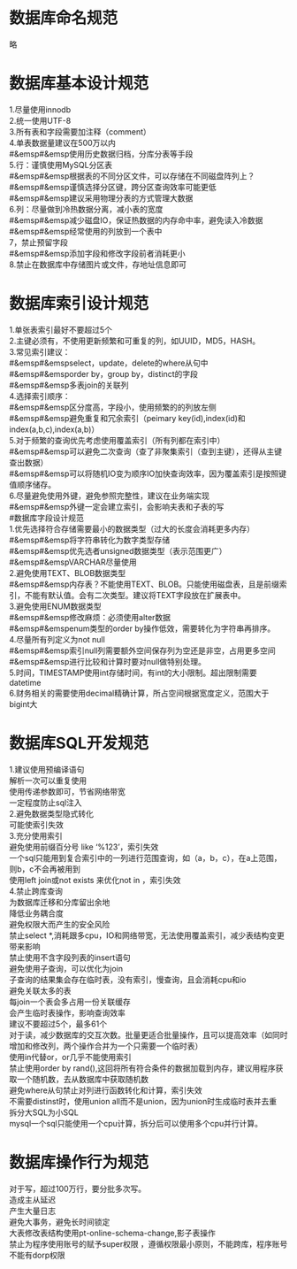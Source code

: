 # 数据库命名规范 #  
略  
# 数据库基本设计规范 #
1.尽量使用innodb  
2.统一使用UTF-8  
3.所有表和字段需要加注释（comment）  
4.单表数据量建议在500万以内  
#&emsp#&emsp使用历史数据归档，分库分表等手段  
5.行：谨慎使用MySQL分区表  
#&emsp#&emsp根据表的不同分区文件，可以存储在不同磁盘阵列上？  
#&emsp#&emsp谨慎选择分区键，跨分区查询效率可能更低  
#&emsp#&emsp建议采用物理分表的方式管理大数据  
6.列：尽量做到冷热数据分离，减小表的宽度  
#&emsp#&emsp减少磁盘IO，保证热数据的内存命中率，避免读入冷数据  
#&emsp#&emsp经常使用的列放到一个表中  
7，禁止预留字段  
#&emsp#&emsp添加字段和修改字段前者消耗更小  
8.禁止在数据库中存储图片或文件，存地址信息即可  
# 数据库索引设计规范  
1.单张表索引最好不要超过5个  
2.主键必须有，不使用更新频繁和可重复的列，如UUID，MD5，HASH。  
3.常见索引建议：  
#&emsp#&emspselect，update，delete的where从句中  
#&emsp#&emsporder by，group by，distinct的字段  
#&emsp#&emsp多表join的关联列  
4.选择索引顺序：  
#&emsp#&emsp区分度高，字段小，使用频繁的的列放左侧  
#&emsp#&emsp避免重复和冗余索引（peimary key(id),index(id)和index(a,b,c),index(a,b)）  
5.对于频繁的查询优先考虑使用覆盖索引（所有列都在索引中）  
#&emsp#&emsp可以避免二次查询（查了非聚集索引（查到主键），还得从主键查出数据）  
#&emsp#&emsp可以将随机IO变为顺序IO加快查询效率，因为覆盖索引是按照键值顺序储存。  
6.尽量避免使用外键，避免参照完整性，建议在业务端实现  
#&emsp#&emsp外键一定会建立索引，会影响夫表和子表的写  
#数据库字段设计规范  
1.优先选择符合存储需要最小的数据类型（过大的长度会消耗更多内存）  
#&emsp#&emsp将字符串转化为数字类型存储  
#&emsp#&emsp优先选者unsigned数据类型（表示范围更广）  
#&emsp#&emspVARCHAR尽量使用  
2.避免使用TEXT、BLOB数据类型  
#&emsp#&emsp内存表？不能使用TEXT、BLOB。只能使用磁盘表，且是前缀索引，不能有默认值。会有二次类型。建议将TEXT字段放在扩展表中。  
3.避免使用ENUM数据类型  
#&emsp#&emsp修改麻烦：必须使用alter数据  
#&emsp#&emspenum类型的order by操作低效，需要转化为字符串再排序。  
4.尽量所有列定义为not null  
#&emsp#&emsp索引null列需要额外空间保存列为空还是非空，占用更多空间  
#&emsp#&emsp进行比较和计算时要对null做特别处理。  
5.时间，TIMESTAMP使用int存储时间，有int的大小限制。超出限制需要datetime  
6.财务相关的需要使用decimal精确计算，所占空间根据宽度定义，范围大于bigint大  
# 数据库SQL开发规范  
1.建议使用预编译语句  
  解析一次可以重复使用  
  使用传递参数即可，节省网络带宽  
  一定程度防止sql注入  
2.避免数据类型隐式转化  
  可能使索引失效  
3.充分使用索引  
  避免使用前缀百分号 like ‘%123’，索引失效  
  一个sql只能用到复合索引中的一列进行范围查询，如（a，b，c），在a上范围，则b，c不会再被用到  
  使用left join或not exists 来优化not in ，索引失效  
4.禁止跨库查询  
  为数据库迁移和分库留出余地  
  降低业务耦合度  
  避免权限大而产生的安全风险  
  禁止select *,消耗跟多cpu，IO和网络带宽，无法使用覆盖索引，减少表结构变更带来影响  
  禁止使用不含字段列表的insert语句  
  避免使用子查询，可以优化为join  
    子查询的结果集会存在临时表，没有索引，慢查询，且会消耗cpu和io  
  避免关联太多的表  
     每join一个表会多占用一份关联缓存  
     会产生临时表操作，影响查询效率  
     建议不要超过5个，最多61个  
     对于读，减少数据库的交互次数。批量更适合批量操作，且可以提高效率（如同时增加和修改列，两个操作合并为一个只需要一个临时表）  
  使用in代替or，or几乎不能使用索引  
  禁止使用order by rand(),这回将所有符合条件的数据加载到内存，建议用程序获取一个随机数，去从数据库中获取随机数  
  避免where从句禁止对列进行函数转化和计算，索引失效  
  不需要distinst时，使用union all而不是union，因为union时生成临时表并去重  
  拆分大SQL为小SQL  
    mysql一个sql只能使用一个cpu计算，拆分后可以使用多个cpu并行计算。  
# 数据库操作行为规范  
  对于写，超过100万行，要分批多次写。  
    造成主从延迟  
    产生大量日志  
    避免大事务，避免长时间锁定  
    大表修改表结构使用pt-online-schema-change,影子表操作  
   禁止为程序使用账号的赋予super权限 ，遵循权限最小原则，不能跨库，程序账号不能有dorp权限  
